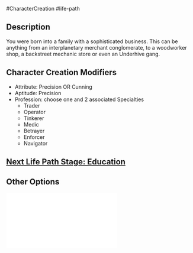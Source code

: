 #CharacterCreation #life-path 
## Description
You were born into a family with a sophisticated business. This can be anything from an interplanetary merchant conglomerate, to a woodworker shop, a backstreet mechanic store or even an Underhive gang.

## Character Creation Modifiers
- Attribute: Precision OR Cunning
- Aptitude: Precision 
- Profession: choose one and 2 associated Specialties
	- Trader
	- Operator
	- Tinkerer
	- Medic
	- Betrayer
	- Enforcer 
	- Navigator

## [Next Life Path Stage: Education](</LifePath/Education/Education.md>)

## Other Options
![](</LifePath/Childhood/List of Childhoods.md>)